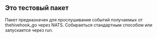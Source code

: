 ## Это тестовый пакет

Пакет предназначен для прослушивания событий получаемых от thehivehook_go через NATS.
Собираеться стандартным способом или запускается через run.

